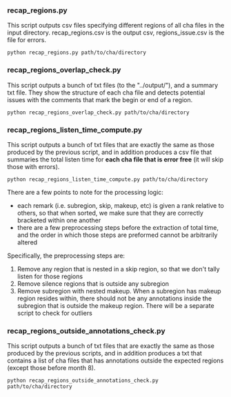 ### recap_regions.py
This script outputs csv files specifying different regions of all cha files in the input directory. recap_regions.csv is the output csv, regions_issue.csv is the file for errors.  
```
python recap_regions.py path/to/cha/directory
```

### recap_regions_overlap_check.py
This script outputs a bunch of txt files (to the "../output/"), and a summary txt file. They show the structure of each cha file and detects potential issues with the comments that mark the begin or end of a region.
```
python recap_regions_overlap_check.py path/to/cha/directory
```

### recap_regions_listen_time_compute.py
This script outputs a bunch of txt files that are exactly the same as those produced by the previous script, and in addition produces a csv file that summaries the total listen time for **each cha file that is error free** (it will skip those with errors).
```
python recap_regions_listen_time_compute.py path/to/cha/directory
```
There are a few points to note for the processing logic:  
* each remark (i.e. subregion, skip, makeup, etc) is given a rank relative to others, so that when sorted, we make sure that they are correctly bracketed within one another
* there are a few preprocessing steps before the extraction of total time, and the order in which those steps are preformed cannot be arbitrarily altered

Specifically, the preprocessing steps are:
1. Remove any region that is nested in a skip region, so that we don't tally listen for those regions
2. Remove silence regions that is outside any subregion
3. Remove subregion with nested makeup. When a subregion has makeup region resides within, there should not be any annotations inside the subregion that is outside the makeup region. There will be a separate script to check for outliers


### recap_regions_outside_annotations_check.py
This script outputs a bunch of txt files that are exactly the same as those produced by the previous scripts, and in addition produces a txt that contains a list of cha files that has annotations outside the expected regions (except those before month 8). 
```
python recap_regions_outside_annotations_check.py path/to/cha/directory
```
